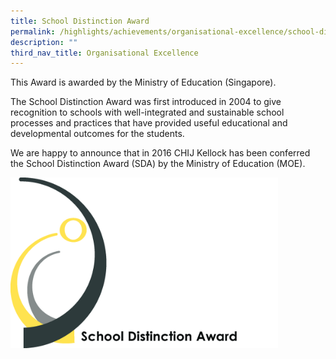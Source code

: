 ```yaml
---
title: School Distinction Award
permalink: /highlights/achievements/organisational-excellence/school-distinction-award/
description: ""
third_nav_title: Organisational Excellence
---
```

<p>This Award is awarded by the Ministry of Education (Singapore).&nbsp;</p>
<p>The School Distinction Award was first introduced in 2004 to give recognition to schools with well-integrated and sustainable school processes and practices that have provided useful educational and developmental outcomes for the students.</p>
<p>We are happy to announce that in 2016 CHIJ Kellock has been conferred the School Distinction Award (SDA) by the Ministry of Education (MOE).</p>
<img style="width: 85%;" src="/images/sda.jpg">
